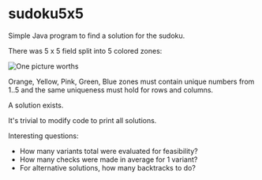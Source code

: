 # sudoku5x5

Simple Java program to find a solution for the sudoku.

There was 5 x 5 field split into 5 colored zones:

![One picture worths](https://github.com/vkovalchuk/sudoku5x5/sudoku5x5.png)

Orange, Yellow, Pink, Green, Blue zones must contain unique numbers from 1..5
and the same uniqueness must hold for rows and columns.

A solution exists.

It's trivial to modify code to print all solutions.

Interesting questions:
 * How many variants total were evaluated for feasibility?
 * How many checks were made in average for 1 variant?
 * For alternative solutions, how many backtracks to do?
